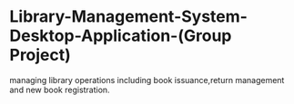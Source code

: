 # Library-Management-System-Desktop-Application-(Group Project)
managing library operations including book issuance,return management and new book registration.
